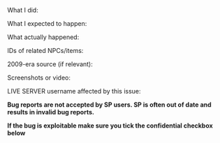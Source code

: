 What I did: 

What I expected to happen: 

What actually happened: 

IDs of related NPCs/items:

2009-era source (if relevant):

Screenshots or video:

LIVE SERVER username affected by this issue: 

**Bug reports are not accepted by SP users. SP is often out of date and results in invalid bug reports.**

**If the bug is exploitable make sure you tick the confidential checkbox below**